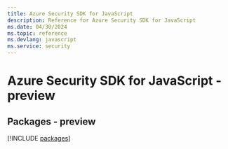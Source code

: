 ```yaml
---
title: Azure Security SDK for JavaScript
description: Reference for Azure Security SDK for JavaScript
ms.date: 04/30/2024
ms.topic: reference
ms.devlang: javascript
ms.service: security
---
```

# Azure Security SDK for JavaScript - preview
## Packages - preview
[!INCLUDE [packages](security-index.md)]